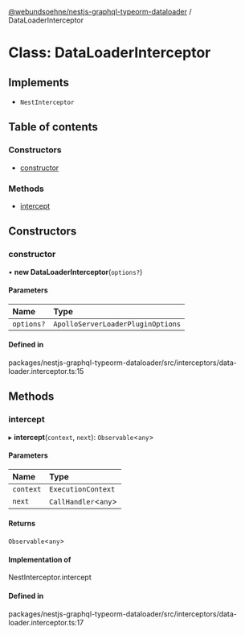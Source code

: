 [@webundsoehne/nestjs-graphql-typeorm-dataloader](../README.md) / DataLoaderInterceptor

# Class: DataLoaderInterceptor

## Implements

- `NestInterceptor`

## Table of contents

### Constructors

- [constructor](DataLoaderInterceptor.md#constructor)

### Methods

- [intercept](DataLoaderInterceptor.md#intercept)

## Constructors

### constructor

• **new DataLoaderInterceptor**(`options?`)

#### Parameters

| Name       | Type                              |
| :--------- | :-------------------------------- |
| `options?` | `ApolloServerLoaderPluginOptions` |

#### Defined in

packages/nestjs-graphql-typeorm-dataloader/src/interceptors/data-loader.interceptor.ts:15

## Methods

### intercept

▸ **intercept**(`context`, `next`): `Observable`<`any`\>

#### Parameters

| Name      | Type                  |
| :-------- | :-------------------- |
| `context` | `ExecutionContext`    |
| `next`    | `CallHandler`<`any`\> |

#### Returns

`Observable`<`any`\>

#### Implementation of

NestInterceptor.intercept

#### Defined in

packages/nestjs-graphql-typeorm-dataloader/src/interceptors/data-loader.interceptor.ts:17
